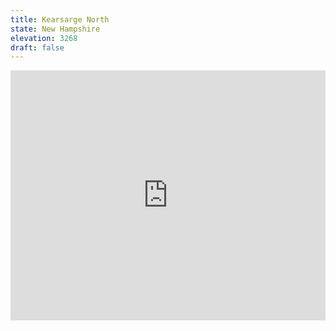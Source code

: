 ```yaml
---
title: Kearsarge North 
state: New Hampshire
elevation: 3268
draft: false
---
```

<iframe class="alltrails" src="https://www.alltrails.com/widget/trail/us/new-hampshire/mount-kearsarge-north--2?u=i&sh=q5vqbr" width="100%" height="400" frameborder="0" scrolling="no" marginheight="0" marginwidth="0" title="AllTrails: Trail Guides and Maps for Hiking, Camping, and Running"></iframe>
